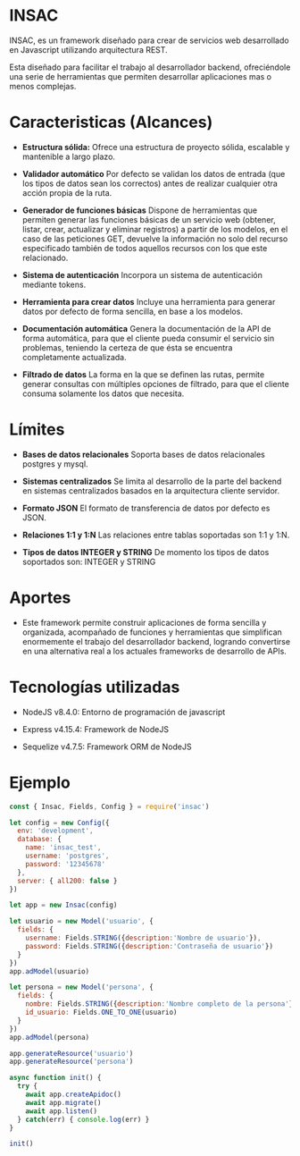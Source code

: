 # INSAC
INSAC, es un framework diseñado para crear de servicios web desarrollado en Javascript utilizando arquitectura REST.

Esta diseñado para facilitar el trabajo al desarrollador backend, ofreciéndole una serie de herramientas que permiten desarrollar aplicaciones mas o menos complejas.

# Caracteristicas (Alcances)
- **Estructura sólida:** Ofrece una estructura de proyecto sólida, escalable y mantenible a largo plazo.

- **Validador automático** Por defecto se validan los datos de entrada (que los tipos de datos sean los correctos) antes de realizar cualquier otra acción propia de la ruta.

- **Generador de funciones básicas** Dispone de herramientas que permiten generar las funciones básicas de un servicio web (obtener, listar, crear, actualizar y eliminar registros) a partir de los modelos, en el caso de las peticiones GET, devuelve la información no solo del recurso especificado también de todos aquellos recursos con los que este relacionado.

- **Sistema de autenticación** Incorpora un sistema de autenticación mediante tokens.

- **Herramienta para crear datos** Incluye una herramienta para generar datos por defecto de forma sencilla, en base a los modelos.

- **Documentación automática** Genera la documentación de la API de forma automática, para que el cliente pueda consumir el servicio sin problemas, teniendo la certeza de que ésta se encuentra completamente actualizada.

- **Filtrado de datos** La forma en la que se definen las rutas, permite generar consultas con múltiples opciones de filtrado, para que el cliente consuma solamente los datos que necesita.

# Límites
- **Bases de datos relacionales** Soporta bases de datos relacionales postgres y mysql.

- **Sistemas centralizados** Se limita al desarrollo de la parte del backend en sistemas centralizados basados en la arquitectura cliente servidor.

- **Formato JSON** El formato de transferencia de datos por defecto es JSON.

- **Relaciones 1:1 y 1:N** Las relaciones entre tablas soportadas son 1:1 y 1:N.

- **Tipos de datos INTEGER y STRING** De momento los tipos de datos soportados son: INTEGER y STRING

# Aportes
- Este framework permite construir aplicaciones de forma sencilla y organizada, acompañado de funciones y herramientas que simplifican enormemente el trabajo del desarrollador backend, logrando convertirse en una alternativa real a los actuales frameworks de desarrollo de APIs.

# Tecnologías utilizadas
- NodeJS v8.4.0: Entorno de programación de javascript

- Express v4.15.4: Framework de NodeJS

- Sequelize v4.7.5: Framework ORM de NodeJS

# Ejemplo
``` javascript
const { Insac, Fields, Config } = require('insac')

let config = new Config({
  env: 'development',
  database: {
    name: 'insac_test',
    username: 'postgres',
    password: '12345678'
  },
  server: { all200: false }
})

let app = new Insac(config)

let usuario = new Model('usuario', {
  fields: {
    username: Fields.STRING({description:'Nombre de usuario'}),
    password: Fields.STRING({description:'Contraseña de usuario'})
  }
})
app.adModel(usuario)

let persona = new Model('persona', {
  fields: {
    nombre: Fields.STRING({description:'Nombre completo de la persona'}),
    id_usuario: Fields.ONE_TO_ONE(usuario)
  }
})
app.adModel(persona)

app.generateResource('usuario')
app.generateResource('persona')

async function init() {
  try {
    await app.createApidoc()
    await app.migrate()
    await app.listen()
  } catch(err) { console.log(err) }
}

init()
```
